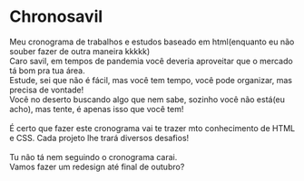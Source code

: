 # Chronosavil
Meu cronograma de trabalhos e estudos baseado em html(enquanto eu não souber fazer de outra maneira kkkkk)<br>
Caro savil, em tempos de pandemia você deveria aproveitar que o mercado tá bom pra tua área.<br>
Estude, sei que não é fácil, mas você tem tempo, você pode organizar, mas precisa de vontade!<br>
Você no deserto buscando algo que nem sabe, sozinho você não está(eu acho), mas tente, é apenas isso que você tem!<br>
<br>
É certo que fazer este cronograma vai te trazer mto conhecimento de HTML e CSS. Cada projeto lhe trará diversos desafios!<br>
<br>
Tu não tá nem seguindo o cronograma carai.<br>
Vamos fazer um redesign até final de outubro?
